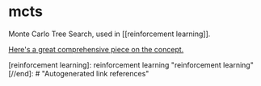 # mcts


Monte Carlo Tree Search, used in [[reinforcement learning]].

[Here's a great comprehensive piece on the concept.](https://www.informs-sim.org/wsc18papers/includes/files/021.pdf)

[//begin]: # "Autogenerated link references for markdown compatibility"
[reinforcement learning]: reinforcement learning "reinforcement learning"
[//end]: # "Autogenerated link references"